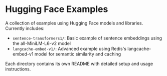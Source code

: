 # Hugging Face Examples

A collection of examples using Hugging Face models and libraries. Currently includes:

- `sentence-transformers1/`: Basic example of sentence embeddings using the all-MiniLM-L6-v2 model
- `langcache-embed-v1/`: Advanced example using Redis's langcache-embed-v1 model for semantic similarity and caching

Each directory contains its own README with detailed setup and usage instructions. 